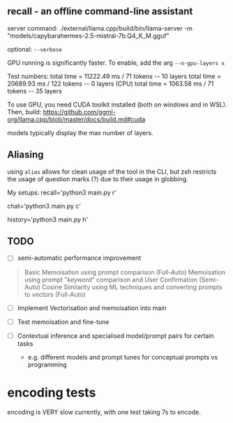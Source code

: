 ## recall - an offline command-line assistant

server command: ./external/llama.cpp/build/bin/llama-server -m "models/capybarahermes-2.5-mistral-7b.Q4_K_M.gguf"

optional: `--verbose`

GPU running is significantly faster. To enable, add the arg `--n-gpu-layers x`

Test numbers:
total time =   11222.49 ms /    71 tokens -- 10 layers
total time =   20689.93 ms /   122 tokens -- 0 layers (CPU)
total time =    1063.58 ms /    71 tokens -- 35 layers

To use GPU, you need CUDA toolkit installed (both on windows and in WSL). Then, build:
https://github.com/ggml-org/llama.cpp/blob/master/docs/build.md#cuda

models typically display the max number of layers.

## Aliasing
using `alias` allows for clean usage of the tool in the CLI, but zsh restricts the usage of question marks (?) due to their usage in globbing.

My setups:
recall='python3 main.py r'

chat='python3 main.py c'

history='python3 main.py h'
## TODO
- [ ] semi-automatic performance improvement
> Basic Memoisation using prompt comparison (Full-Auto)
> Memoisation using prompt "*keyword*" comparison and User Confirmation (Semi-Auto)
> Cosine Similarity using ML techniques and converting prompts to vectors (Full-Auto)

- [ ] Implement Vectorisation and memoisation into main
- [ ] Test memoisation and fine-tune

- [ ] Contextual inference and specialised model/prompt pairs for certain tasks
    - e.g. different models and prompt tunes for conceptual prompts vs programming


# encoding tests
encoding is VERY slow currently, with one test taking 7s to encode.
